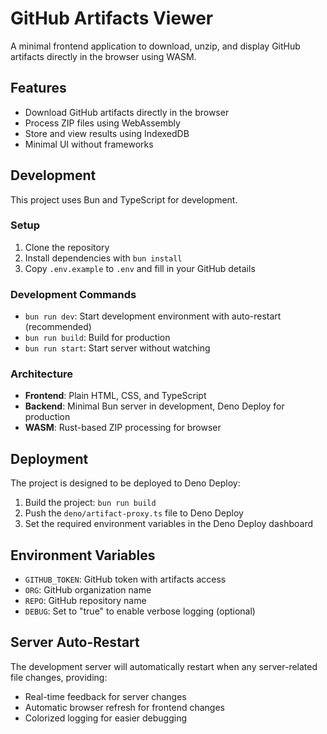 # GitHub Artifacts Viewer

A minimal frontend application to download, unzip, and display GitHub artifacts directly in the browser using WASM.

## Features

- Download GitHub artifacts directly in the browser
- Process ZIP files using WebAssembly
- Store and view results using IndexedDB
- Minimal UI without frameworks

## Development

This project uses Bun and TypeScript for development.

### Setup

1. Clone the repository
2. Install dependencies with `bun install`
3. Copy `.env.example` to `.env` and fill in your GitHub details

### Development Commands

- `bun run dev`: Start development environment with auto-restart (recommended)
- `bun run build`: Build for production
- `bun run start`: Start server without watching

### Architecture

- **Frontend**: Plain HTML, CSS, and TypeScript
- **Backend**: Minimal Bun server in development, Deno Deploy for production
- **WASM**: Rust-based ZIP processing for browser

## Deployment

The project is designed to be deployed to Deno Deploy:

1. Build the project: `bun run build`
2. Push the `deno/artifact-proxy.ts` file to Deno Deploy
3. Set the required environment variables in the Deno Deploy dashboard

## Environment Variables

- `GITHUB_TOKEN`: GitHub token with artifacts access
- `ORG`: GitHub organization name
- `REPO`: GitHub repository name
- `DEBUG`: Set to "true" to enable verbose logging (optional)

## Server Auto-Restart

The development server will automatically restart when any server-related file changes, providing:

- Real-time feedback for server changes
- Automatic browser refresh for frontend changes
- Colorized logging for easier debugging
